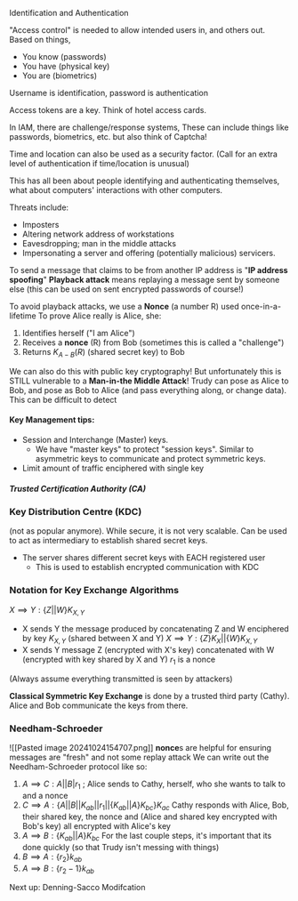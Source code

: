 Identification and Authentication

"Access control" is needed to allow intended users in, and others out.
Based on things,
- You know (passwords)
- You have (physical key)
- You are (biometrics)

Username is identification, password is authentication

Access tokens are a key. Think of hotel access cards.

In IAM, there are challenge/response systems,
These can include things like passwords, biometrics, etc. but also think of Captcha!

Time and location can also be used as a security factor. (Call for an extra level of authentication if time/location is unusual)

This has all been about people identifying and authenticating themselves, what about computers' interactions with other computers.

Threats include:
- Imposters
- Altering network address of workstations
- Eavesdropping; man in the middle attacks
- Impersonating a server and offering (potentially malicious) servicers.

To send a message that claims to be from another IP address is "**IP address spoofing**"
**Playback attack** means replaying a message sent by someone else (this can be used on sent encrypted passwords of course!)

To avoid playback attacks, we use a **Nonce** (a number R) used once-in-a-lifetime
To prove Alice really is Alice, she:
1. Identifies herself ("I am Alice")
2. Receives a **nonce** (R) from Bob (sometimes this is called a "challenge")
3. Returns $K_{A-B}(R)$ (shared secret key) to Bob

We can also do this with public key cryptography!
But unfortunately this is STILL vulnerable to a **Man-in-the Middle Attack**!
Trudy can pose as Alice to Bob, and pose as Bob to Alice (and pass everything along, or change data).
This can be difficult to detect
#### Key Management tips:
- Session and Interchange (Master) keys.
	- We have "master keys" to protect "session keys". Similar to asymmetric keys to communicate and protect symmetric keys.
- Limit amount of traffic enciphered with single key

##### Trusted Certification Authority (CA)
### Key Distribution Centre (KDC)
(not as popular anymore). While secure, it is not very scalable.
Can be used to act as intermediary to establish shared secret keys.
- The server shares different secret keys with EACH registered user
	- This is used to establish encrypted communication with KDC

### Notation for Key Exchange Algorithms
$X \implies Y: \{Z || W\}K_{X,Y}$
- X sends Y the message produced by concatenating Z and W enciphered by key $K_{X, Y}$ (shared between X and Y)
$X \implies Y: \{Z\}K_X || \{W\}K_{X,Y}$
- X sends Y message Z (encrypted with X's key) concatenated with W (encrypted with key shared by X and Y)
$r_1$ is a nonce

(Always assume everything transmitted is seen by attackers)

**Classical Symmetric Key Exchange** is done by a trusted third party (Cathy). Alice and Bob communicate the keys from there.
### Needham-Schroeder
![[Pasted image 20241024154707.png]]
**nonce**s are helpful for ensuring messages are "fresh" and not some replay attack
We can write out the Needham-Schroeder protocol like so:
1. $A\implies C : A||B|r_1$ ; Alice sends to Cathy, herself, who she wants to talk to and a nonce
2. $C\implies A: \{A||B||K_{ab}||r_1||\{K_{ab}||A\}K_{bc}\}K_{ac}$
	Cathy responds with Alice, Bob, their shared key, the nonce and (Alice and shared key encrypted with Bob's key) all encrypted with Alice's key
3. $A\implies B: \{K_{ab}||A\}K_{bc}$
For the last couple steps, it's important that its done quickly (so that Trudy isn't messing with things)
1. $B\implies A: \{r_2\}k_{ab}$
2. $A\implies B : \{r_2-1\}k_{ab}$

Next up:
Denning-Sacco Modifcation
